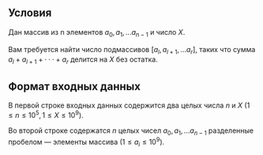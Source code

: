 ## УсловияДан массив из n элементов $a_0, a_1, . . . a_{n−1}$ и число $X$.Вам требуется найти число подмассивов [$a_l,a_{l+1},...a_r$], таких что сумма $a_l +a_{l+1} +···+a_r$ делится на $X$ без остатка.## Формат входных данныхВ первой строке входных данных содержится два целых числа $n$ и $X$ $(1 ≤ n ≤ 10^5, 1 ≤ X ≤ 10^9)$.Во второй строке содержатся $n$ целых чисел $a_0, a_1, . . . a_{n−1}$ разделенные пробелом — элементы массива ($1 ≤ a_i ≤ 10^9$).